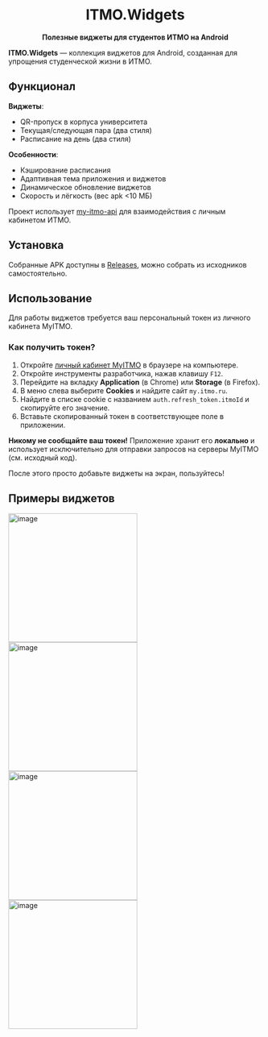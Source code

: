 <h1 align="center">ITMO.Widgets</h1>

<p align="center">
  <strong>Полезные виджеты для студентов ИТМО на Android</strong>
</p>

**ITMO.Widgets** — коллекция виджетов для Android, созданная для упрощения студенческой жизни в ИТМО.

## Функционал

**Виджеты**:
 - QR-пропуск в корпуса университета
 - Текущая/следующая пара (два стиля)
 - Расписание на день (два стиля)

**Особенности**:
 - Кэширование расписания
 - Адаптивная тема приложения и виджетов
 - Динамическое обновление виджетов
 - Скорость и лёгкость (вес apk <10 МБ)

Проект использует [my-itmo-api](https://github.com/alllexey123/my-itmo-api) для взаимодействия с личным кабинетом ИТМО.

## Установка

Собранные APK доступны в [Releases](https://github.com/alllexey123/ITMO.Widgets/releases), можно собрать из исходников самостоятельно.

## Использование

Для работы виджетов требуется ваш персональный токен из личного кабинета MyITMO.

### Как получить токен?

1.  Откройте [личный кабинет MyITMO](https://my.itmo.ru/) в браузере на компьютере.
2.  Откройте инструменты разработчика, нажав клавишу `F12`.
3.  Перейдите на вкладку **Application** (в Chrome) или **Storage** (в Firefox).
4.  В меню слева выберите **Cookies** и найдите сайт `my.itmo.ru`.
5.  Найдите в списке cookie с названием `auth.refresh_token.itmoId` и скопируйте его значение.
6.  Вставьте скопированный токен в соответствующее поле в приложении.

**Никому не сообщайте ваш токен!** Приложение хранит его **локально** и использует исключительно для отправки запросов на серверы MyITMO (см. исходный код).


После этого просто добавьте виджеты на экран, пользуйтесь!
## Примеры виджетов

<p>
  <img height="256" alt="image" src="https://github.com/user-attachments/assets/c8521157-dfc6-4cdf-95ea-b215e722a647" />
  <img height="256" alt="image" src="https://github.com/user-attachments/assets/99109bab-a5c1-4018-bd2e-fb36ca6e738b" />
  <img height="256" alt="image" src="https://github.com/user-attachments/assets/447de56c-d6d3-41bb-9897-c2145aa3ccc6" />
  <img height="256" alt="image" src="https://github.com/user-attachments/assets/fe290ce8-13e9-4372-8304-9845b7bfc783" />
</p>
